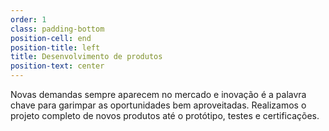 ```yaml
---
order: 1
class: padding-bottom
position-cell: end
position-title: left
title: Desenvolvimento de produtos
position-text: center
---
```


Novas demandas sempre aparecem no mercado e inovação é a palavra chave para garimpar as oportunidades bem aproveitadas. Realizamos o projeto completo de novos produtos até o protótipo, testes e certificações.